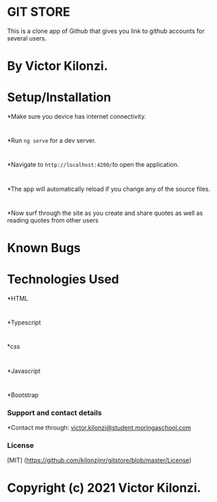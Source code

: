 # GIT STORE
This is a clone app of Github that gives you link to github accounts for several users.

# By Victor Kilonzi.

# Setup/Installation
*Make sure you device has internet connectivity.
#
*Run `ng serve` for a dev server. 
#
*Navigate to `http://localhost:4200/`to open the application.
#
*The app will automatically reload if you change any of the source files.
#
*Now surf through the site as you create and share quotes as well as reading quotes from other users

# Known Bugs
# Technologies Used
*HTML
#
*Typescript
#
*css
#
*Javascript
#
*Bootstrap

### Support and contact details
*Contact me through:
victor.kilonzi@student.moringaschool.com

### License
[MIT] (https://github.com/kilonzijnr/gitstore/blob/master/License)

# Copyright (c) 2021 Victor Kilonzi.

